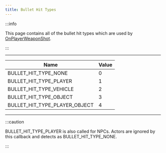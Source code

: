 ```yaml
---
title: Bullet Hit Types
---
```


:::info

This page contains all of the bullet hit types which are used by [OnPlayerWeaponShot](../callbacks/OnPlayerWeaponShot).

:::

---

| Name                          | Value |
| ----------------------------- | ----- |
| BULLET_HIT_TYPE_NONE          | 0     |
| BULLET_HIT_TYPE_PLAYER        | 1     |
| BULLET_HIT_TYPE_VEHICLE       | 2     |
| BULLET_HIT_TYPE_OBJECT        | 3     |
| BULLET_HIT_TYPE_PLAYER_OBJECT | 4     |

---

:::caution

BULLET_HIT_TYPE_PLAYER is also called for NPCs. Actors are ignored by this callback and detects as BULLET_HIT_TYPE_NONE.

:::

